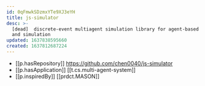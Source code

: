```yaml
---
id: 0qFmwkSDzmxYTe9XJ3eYH
title: js-simulator
desc: >-
  [dead]  discrete-event multiagent simulation library for agent-based modelling
  and simulation
updated: 1637838595660
created: 1637812687224
---
```




- [[p.hasRepository]] https://github.com/chen0040/js-simulator
- [[p.hasApplication]] [[t.cs.multi-agent-system]]
- [[p.inspiredBy]] [[prdct.MASON]]

